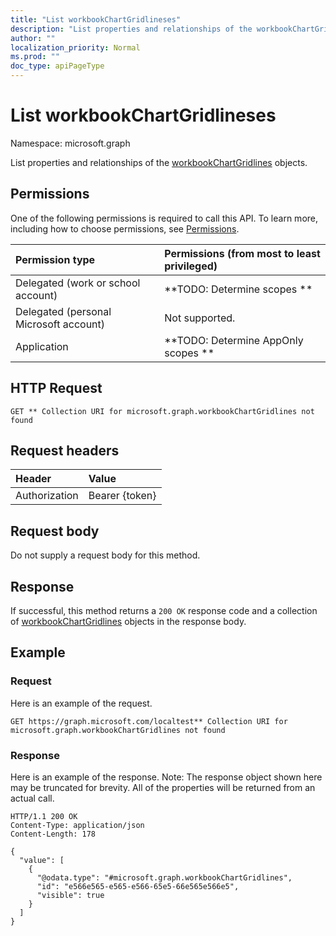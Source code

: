 ```yaml
---
title: "List workbookChartGridlineses"
description: "List properties and relationships of the workbookChartGridlines objects."
author: ""
localization_priority: Normal
ms.prod: ""
doc_type: apiPageType
---
```


# List workbookChartGridlineses

Namespace: microsoft.graph

List properties and relationships of the [workbookChartGridlines](../resources/workbookchartgridlines.md) objects.

## Permissions
One of the following permissions is required to call this API. To learn more, including how to choose permissions, see [Permissions](/concepts/permissions-reference.md).

|Permission type|Permissions (from most to least privileged)|
|:---|:---|
|Delegated (work or school account)|**TODO: Determine scopes **|
|Delegated (personal Microsoft account)|Not supported.|
|Application|**TODO: Determine AppOnly scopes **|

## HTTP Request
<!-- {
  "blockType": "ignored"
}
-->
``` http
GET ** Collection URI for microsoft.graph.workbookChartGridlines not found
```

## Request headers
|Header|Value|
|:---|:---|
|Authorization|Bearer {token}|

## Request body
Do not supply a request body for this method.

## Response
If successful, this method returns a `200 OK` response code and a collection of [workbookChartGridlines](../resources/workbookchartgridlines.md) objects in the response body.

## Example

### Request
Here is an example of the request.
<!-- {
  "blockType": "request",
  "name": "get_workbookchartgridlines"
}
-->
``` http
GET https://graph.microsoft.com/localtest** Collection URI for microsoft.graph.workbookChartGridlines not found
```

### Response
Here is an example of the response. Note: The response object shown here may be truncated for brevity. All of the properties will be returned from an actual call.
<!-- {
  "blockType": "response",
  "truncated": true,
  "@odata.type": "collection(microsoft.graph.workbookchartgridlines)"
}
-->
``` http
HTTP/1.1 200 OK
Content-Type: application/json
Content-Length: 178

{
  "value": [
    {
      "@odata.type": "#microsoft.graph.workbookChartGridlines",
      "id": "e566e565-e565-e566-65e5-66e565e566e5",
      "visible": true
    }
  ]
}
```

